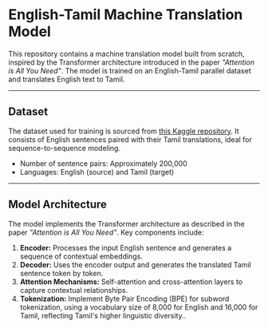# English-Tamil Machine Translation Model

This repository contains a machine translation model built from scratch, inspired by the Transformer architecture introduced in the paper *"Attention is All You Need"*. The model is trained on an English-Tamil parallel dataset and translates English text to Tamil.

---

## Dataset

The dataset used for training is sourced from [this Kaggle repository](https://www.kaggle.com/datasets/hemanthkumar21/englist-tamil-parallel-sent). It consists of English sentences paired with their Tamil translations, ideal for sequence-to-sequence modeling.

- Number of sentence pairs: Approximately 200,000
- Languages: English (source) and Tamil (target)

---

## Model Architecture

The model implements the Transformer architecture as described in the paper *"Attention is All You Need"*. Key components include:

1. **Encoder:** Processes the input English sentence and generates a sequence of contextual embeddings.
2. **Decoder:** Uses the encoder output and generates the translated Tamil sentence token by token.
3. **Attention Mechanisms:** Self-attention and cross-attention layers to capture contextual relationships.
4. **Tokenization:** Implement Byte Pair Encoding (BPE) for subword tokenization, using a vocabulary size of 8,000 for English and 16,000 for Tamil, reflecting Tamil's higher linguistic diversity..
